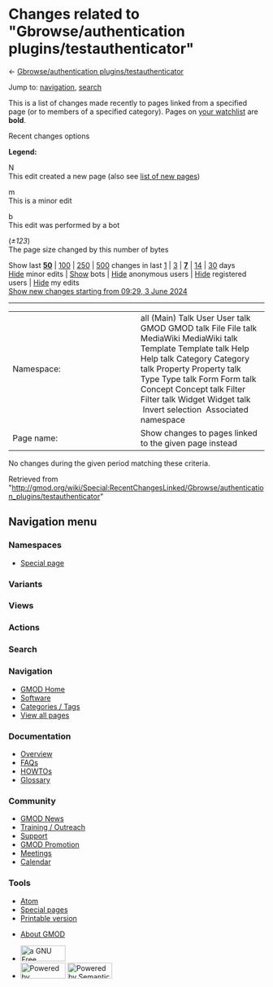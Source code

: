<div id="mw-page-base" class="noprint">

</div>

<div id="mw-head-base" class="noprint">

</div>

<div id="content" class="mw-body" role="main">

<span id="top"></span>

<div id="mw-js-message" style="display:none;">

</div>



# <span dir="auto">Changes related to "Gbrowse/authentication plugins/testauthenticator"</span>

<div id="bodyContent">

<div id="contentSub">

← [Gbrowse/authentication
plugins/testauthenticator](/wiki/Gbrowse/authentication_plugins/testauthenticator "Gbrowse/authentication plugins/testauthenticator")

</div>

<div id="jump-to-nav" class="mw-jump">

Jump to: [navigation](#mw-navigation), [search](#p-search)

</div>

<div id="mw-content-text">

<div class="mw-specialpage-summary">

This is a list of changes made recently to pages linked from a specified
page (or to members of a specified category). Pages on [your
watchlist](/wiki/Special:Watchlist "Special:Watchlist") are **bold**.

</div>

Recent changes options

<div class="mw-changeslist-legend">

**Legend:**

<div class="mw-collapsible-content">

N  
This edit created a new page (also see [list of new
pages](/wiki/Special:NewPages "Special:NewPages"))

m  
This is a minor edit

b  
This edit was performed by a bot

(*±123*)  
The page size changed by this number of bytes

</div>

</div>

Show last
[**50**](/mediawiki/index.php?title=Special:RecentChangesLinked&limit=50&target=Gbrowse%2Fauthentication_plugins%2Ftestauthenticator "Special:RecentChangesLinked")
\|
[100](/mediawiki/index.php?title=Special:RecentChangesLinked&limit=100&target=Gbrowse%2Fauthentication_plugins%2Ftestauthenticator "Special:RecentChangesLinked")
\|
[250](/mediawiki/index.php?title=Special:RecentChangesLinked&limit=250&target=Gbrowse%2Fauthentication_plugins%2Ftestauthenticator "Special:RecentChangesLinked")
\|
[500](/mediawiki/index.php?title=Special:RecentChangesLinked&limit=500&target=Gbrowse%2Fauthentication_plugins%2Ftestauthenticator "Special:RecentChangesLinked")
changes in last
[1](/mediawiki/index.php?title=Special:RecentChangesLinked&days=1&from=&target=Gbrowse%2Fauthentication_plugins%2Ftestauthenticator "Special:RecentChangesLinked")
\|
[3](/mediawiki/index.php?title=Special:RecentChangesLinked&days=3&from=&target=Gbrowse%2Fauthentication_plugins%2Ftestauthenticator "Special:RecentChangesLinked")
\|
[**7**](/mediawiki/index.php?title=Special:RecentChangesLinked&days=7&from=&target=Gbrowse%2Fauthentication_plugins%2Ftestauthenticator "Special:RecentChangesLinked")
\|
[14](/mediawiki/index.php?title=Special:RecentChangesLinked&days=14&from=&target=Gbrowse%2Fauthentication_plugins%2Ftestauthenticator "Special:RecentChangesLinked")
\|
[30](/mediawiki/index.php?title=Special:RecentChangesLinked&days=30&from=&target=Gbrowse%2Fauthentication_plugins%2Ftestauthenticator "Special:RecentChangesLinked")
days  
[Hide](/mediawiki/index.php?title=Special:RecentChangesLinked&hideminor=1&target=Gbrowse%2Fauthentication_plugins%2Ftestauthenticator "Special:RecentChangesLinked")
minor edits \|
[Show](/mediawiki/index.php?title=Special:RecentChangesLinked&hidebots=0&target=Gbrowse%2Fauthentication_plugins%2Ftestauthenticator "Special:RecentChangesLinked")
bots \|
[Hide](/mediawiki/index.php?title=Special:RecentChangesLinked&hideanons=1&target=Gbrowse%2Fauthentication_plugins%2Ftestauthenticator "Special:RecentChangesLinked")
anonymous users \|
[Hide](/mediawiki/index.php?title=Special:RecentChangesLinked&hideliu=1&target=Gbrowse%2Fauthentication_plugins%2Ftestauthenticator "Special:RecentChangesLinked")
registered users \|
[Hide](/mediawiki/index.php?title=Special:RecentChangesLinked&hidemyself=1&target=Gbrowse%2Fauthentication_plugins%2Ftestauthenticator "Special:RecentChangesLinked")
my edits  
[Show new changes starting from 09:29, 3 June
2024](/mediawiki/index.php?title=Special:RecentChangesLinked&from=20240603092921&target=Gbrowse%2Fauthentication_plugins%2Ftestauthenticator "Special:RecentChangesLinked")

------------------------------------------------------------------------

<table class="mw-recentchanges-table">
<colgroup>
<col style="width: 50%" />
<col style="width: 50%" />
</colgroup>
<tbody>
<tr class="odd">
<td class="mw-label mw-namespace-label">Namespace:</td>
<td class="mw-input">all (Main) Talk User User talk GMOD GMOD talk File
File talk MediaWiki MediaWiki talk Template Template talk Help Help talk
Category Category talk Property Property talk Type Type talk Form Form
talk Concept Concept talk Filter Filter talk Widget Widget talk
 Invert selection
 Associated namespace</td>
</tr>
<tr class="even">
<td class="mw-label mw-target-label">Page name:</td>
<td class="mw-input">Show changes to pages linked to the given page
instead</td>
</tr>
</tbody>
</table>

<div class="mw-changeslist-empty">

No changes during the given period matching these criteria.

</div>

</div>

<div class="printfooter">

Retrieved from
"<http://gmod.org/wiki/Special:RecentChangesLinked/Gbrowse/authentication_plugins/testauthenticator>"

</div>

<div id="catlinks" class="catlinks catlinks-allhidden">

</div>

<div class="visualClear">

</div>

</div>

</div>

<div id="mw-navigation">

## Navigation menu

<div id="mw-head">



<div id="left-navigation">

<div id="p-namespaces" class="vectorTabs" role="navigation"
aria-labelledby="p-namespaces-label">

### Namespaces

- <span id="ca-nstab-special">[Special
  page](/wiki/Special:RecentChangesLinked/Gbrowse/authentication_plugins/testauthenticator "This is a special page, you cannot edit the page itself")</span>

</div>

<div id="p-variants" class="vectorMenu emptyPortlet" role="navigation"
aria-labelledby="p-variants-label">

### 

### Variants[](#)

<div class="menu">

</div>

</div>

</div>

<div id="right-navigation">

<div id="p-views" class="vectorTabs emptyPortlet" role="navigation"
aria-labelledby="p-views-label">

### Views

</div>

<div id="p-cactions" class="vectorMenu emptyPortlet" role="navigation"
aria-labelledby="p-cactions-label">

### Actions[](#)

<div class="menu">

</div>

</div>

<div id="p-search" role="search">

### Search

<div id="simpleSearch">

</div>

</div>

</div>

</div>

<div id="mw-panel">

<div id="p-logo" role="banner">

<a href="/wiki/Main_Page"
style="background-image: url(http://gmod.org/images/GMOD-cogs.png);"
title="Visit the main page"></a>

</div>

<div id="p-Navigation" class="portal" role="navigation"
aria-labelledby="p-Navigation-label">

### Navigation

<div class="body">

- <span id="n-GMOD-Home">[GMOD Home](/wiki/Main_Page)</span>
- <span id="n-Software">[Software](/wiki/GMOD_Components)</span>
- <span id="n-Categories-.2F-Tags">[Categories /
  Tags](/wiki/Categories)</span>
- <span id="n-View-all-pages">[View all
  pages](/wiki/Special:AllPages)</span>

</div>

</div>

<div id="p-Documentation" class="portal" role="navigation"
aria-labelledby="p-Documentation-label">

### Documentation

<div class="body">

- <span id="n-Overview">[Overview](/wiki/Overview)</span>
- <span id="n-FAQs">[FAQs](/wiki/Category:FAQ)</span>
- <span id="n-HOWTOs">[HOWTOs](/wiki/Category:HOWTO)</span>
- <span id="n-Glossary">[Glossary](/wiki/Glossary)</span>

</div>

</div>

<div id="p-Community" class="portal" role="navigation"
aria-labelledby="p-Community-label">

### Community

<div class="body">

- <span id="n-GMOD-News">[GMOD News](/wiki/GMOD_News)</span>
- <span id="n-Training-.2F-Outreach">[Training /
  Outreach](/wiki/Training_and_Outreach)</span>
- <span id="n-Support">[Support](/wiki/Support)</span>
- <span id="n-GMOD-Promotion">[GMOD
  Promotion](/wiki/GMOD_Promotion)</span>
- <span id="n-Meetings">[Meetings](/wiki/Meetings)</span>
- <span id="n-Calendar">[Calendar](/wiki/Calendar)</span>

</div>

</div>

<div id="p-tb" class="portal" role="navigation"
aria-labelledby="p-tb-label">

### Tools

<div class="body">

- <span id="feedlinks"><a
  href="http://gmod.org/mediawiki/index.php?title=Special:RecentChangesLinked/Gbrowse/authentication_plugins/testauthenticator&amp;feed=atom"
  id="feed-atom" class="feedlink" rel="alternate"
  type="application/atom+xml" title="Atom feed for this page">Atom</a></span>
- <span id="t-specialpages"><a href="/wiki/Special:SpecialPages" accesskey="q"
  title="A list of all special pages [q]">Special pages</a></span>
- <span id="t-print"><a
  href="/mediawiki/index.php?title=Special:RecentChangesLinked/Gbrowse/authentication_plugins/testauthenticator&amp;printable=yes"
  rel="alternate" accesskey="p"
  title="Printable version of this page [p]">Printable version</a></span>

</div>

</div>

</div>

</div>

<div id="footer" role="contentinfo">

- <span id="footer-places-about">[About
  GMOD](/wiki/GMOD:About "GMOD:About")</span>

<!-- -->

- <span id="footer-copyrightico">[<img src="http://www.gnu.org/graphics/gfdl-logo-small.png" width="88"
  height="31" alt="a GNU Free Documentation License" />](http://www.gnu.org/licenses/fdl-1.3.html)</span>
- <span id="footer-poweredbyico">[<img src="/mediawiki/skins/common/images/poweredby_mediawiki_88x31.png"
  width="88" height="31" alt="Powered by MediaWiki" />](//www.mediawiki.org/)
  [<img
  src="/mediawiki/extensions/SemanticMediaWiki/includes/../resources/images/smw_button.png"
  width="88" height="31" alt="Powered by Semantic MediaWiki" />](https://www.semantic-mediawiki.org/wiki/Semantic_MediaWiki)</span>

<div style="clear:both">

</div>

</div>
